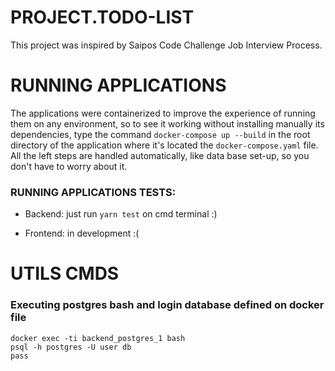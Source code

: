 # PROJECT.TODO-LIST
This project was inspired by Saipos Code Challenge Job Interview Process.

# RUNNING APPLICATIONS
The applications were containerized to improve the experience of running them on any environment, so to see it working without installing manually its dependencies, type the command `docker-compose up --build` in the root directory of the application where it's located the `docker-compose.yaml` file. All the left steps are handled automatically, like data base set-up, so you don't have to worry about it.

### RUNNING APPLICATIONS TESTS:
- Backend:
just run `yarn test` on cmd terminal :)

- Frontend:
in development :(

# UTILS CMDS
### Executing postgres bash and login database defined on docker file

``` 
docker exec -ti backend_postgres_1 bash
psql -h postgres -U user db
pass 
```